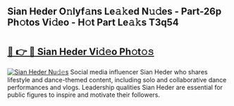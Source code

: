 ## Sian Heder O𝚗lyf𝚊ns Le𝚊𝚔ed N𝚞𝚍es - Part-26p Ph𝚘tos Vi𝚍eo - H𝚘t Part Le𝚊𝚔s T3q54

# <h2><a href="http://hf0est.feru.top/?c=Sian+Heder">🔗 👉 🔴 Sian Heder Vi𝚍𝚎o Ph𝚘t𝚘𝚜</a></h2>

[![Sian Heder Nu𝚍𝚎s](https://i.imgur.com/0TWrTi3.gif)](http://hf0est.feru.top/?c=Sian+Heder)
Social media influencer Sian Heder who shares lifestyle and dance-themed content, including solo and collaborative dance performances and vlogs. Leadership qualities Sian Heder are essential for public figures to inspire and motivate their followers. 
